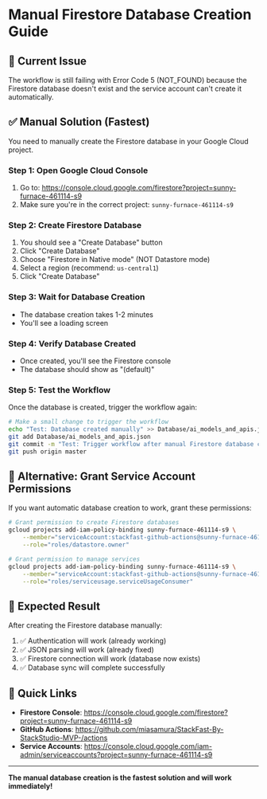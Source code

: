 # Manual Firestore Database Creation Guide

## 🚨 **Current Issue**
The workflow is still failing with Error Code 5 (NOT_FOUND) because the Firestore database doesn't exist and the service account can't create it automatically.

## ✅ **Manual Solution (Fastest)**
You need to manually create the Firestore database in your Google Cloud project.

### Step 1: Open Google Cloud Console
1. Go to: https://console.cloud.google.com/firestore?project=sunny-furnace-461114-s9
2. Make sure you're in the correct project: `sunny-furnace-461114-s9`

### Step 2: Create Firestore Database
1. You should see a "Create Database" button
2. Click "Create Database"
3. Choose "Firestore in Native mode" (NOT Datastore mode)
4. Select a region (recommend: `us-central1`)
5. Click "Create Database"

### Step 3: Wait for Database Creation
- The database creation takes 1-2 minutes
- You'll see a loading screen

### Step 4: Verify Database Created
- Once created, you'll see the Firestore console
- The database should show as "(default)"

### Step 5: Test the Workflow
Once the database is created, trigger the workflow again:

```bash
# Make a small change to trigger the workflow
echo "Test: Database created manually" >> Database/ai_models_and_apis.json
git add Database/ai_models_and_apis.json
git commit -m "Test: Trigger workflow after manual Firestore database creation"
git push origin master
```

## 🔧 **Alternative: Grant Service Account Permissions**
If you want automatic database creation to work, grant these permissions:

```bash
# Grant permission to create Firestore databases
gcloud projects add-iam-policy-binding sunny-furnace-461114-s9 \
    --member="serviceAccount:stackfast-github-actions@sunny-furnace-461114-s9.iam.gserviceaccount.com" \
    --role="roles/datastore.owner"

# Grant permission to manage services
gcloud projects add-iam-policy-binding sunny-furnace-461114-s9 \
    --member="serviceAccount:stackfast-github-actions@sunny-furnace-461114-s9.iam.gserviceaccount.com" \
    --role="roles/serviceusage.serviceUsageConsumer"
```

## 🎯 **Expected Result**
After creating the Firestore database manually:
1. ✅ Authentication will work (already working)
2. ✅ JSON parsing will work (already fixed)
3. ✅ Firestore connection will work (database now exists)
4. ✅ Database sync will complete successfully

## 📱 **Quick Links**
- **Firestore Console**: https://console.cloud.google.com/firestore?project=sunny-furnace-461114-s9
- **GitHub Actions**: https://github.com/miasamura/StackFast-By-StackStudio-MVP-/actions
- **Service Accounts**: https://console.cloud.google.com/iam-admin/serviceaccounts?project=sunny-furnace-461114-s9

---
**The manual database creation is the fastest solution and will work immediately!**
